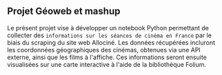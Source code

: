 ## Projet Géoweb et mashup
Le présent projet vise à développer un notebook Python permettant de collecter des `informations sur les séances de cinéma en France` par le biais du scraping du site web Allociné. Les données récupérées incluront les coordonnées géographiques des cinémas, obtenues via une API externe, ainsi que les films à l'affiche. Ces informations seront ensuite visualisées sur une carte interactive à l'aide de la bibliothèque Folium.
